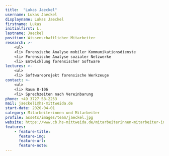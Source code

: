 ```yaml
---
title:  "Lukas Jaeckel"
username: Lukas Jaeckel
displayname: Lukas Jaeckel
firstname: Lukas
initialfirst: L.
lastname: Jaeckel
position: Wissenschaftlicher Mitarbeiter
research: >- 
    <ul>
    <li> Forensische Analyse mobiler Kommunikationsdienste
    <li> Forensische Analyse sozialer Netzwerke
    <li> Entwicklung forensischer Software
lectures: >-
    <ul>
    <li> Softwareprojekt forensische Werkzeuge
contact: >-
    <ul>
    <li> Raum 8-106
    <li> Sprechzeiten nach Vereinbarung
phone: +49 3727 58-2253
mail: jaeckel1@hs-mittweida.de
start-date: 2020-04-01
category: Mitarbeiterinnen und Mitarbeiter
profile: assets/images/team/jaeckel.jpg
website: https://www.cb.hs-mittweida.de/mitarbeiterinnen-mitarbeiter-in-ihren-fachgruppen/jaeckel-lukas/
features:
    - feature-title: 
      feature-img: 
      feature-url: 
      feature-note: 
---
```


